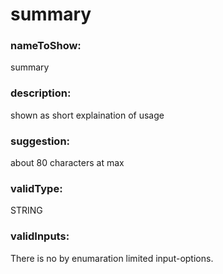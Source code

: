 

# summary



    


### nameToShow:
    
summary    


### description:
    
shown as short explaination of usage    


### suggestion:
    
about 80 characters at max    


### validType:
    
STRING    


### validInputs:
    
There is no by enumaration limited input-options.  

